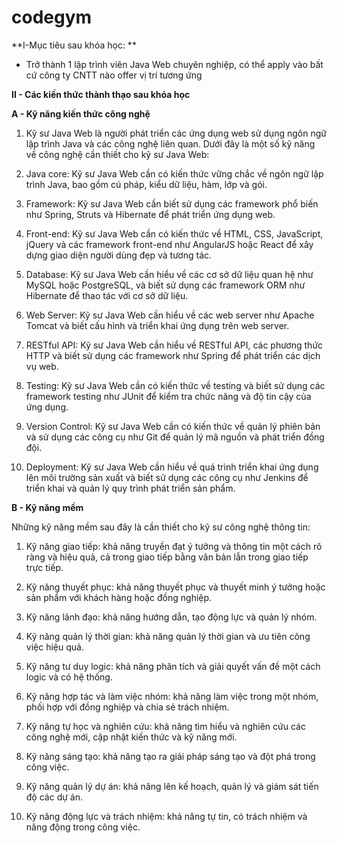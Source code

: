 # codegym
**I-Mục tiêu sau khóa học: **
- Trở thành 1 lập trình viên Java Web chuyên nghiệp, có thể apply vào bất cứ công ty CNTT nào offer vị trí tương ứng

**II - Các kiến thức thành thạo sau khóa học**

**A - Kỹ năng kiến thức công nghệ**
1. Kỹ sư Java Web là người phát triển các ứng dụng web sử dụng ngôn ngữ lập trình Java và các công nghệ liên quan. Dưới đây là một số kỹ năng về công nghệ cần thiết cho kỹ sư Java Web:

2. Java core: Kỹ sư Java Web cần có kiến thức vững chắc về ngôn ngữ lập trình Java, bao gồm cú pháp, kiểu dữ liệu, hàm, lớp và gói.

3. Framework: Kỹ sư Java Web cần biết sử dụng các framework phổ biến như Spring, Struts và Hibernate để phát triển ứng dụng web.

4. Front-end: Kỹ sư Java Web cần có kiến thức về HTML, CSS, JavaScript, jQuery và các framework front-end như AngularJS hoặc React để xây dựng giao diện người dùng đẹp và tương tác.

5. Database: Kỹ sư Java Web cần hiểu về các cơ sở dữ liệu quan hệ như MySQL hoặc PostgreSQL, và biết sử dụng các framework ORM như Hibernate để thao tác với cơ sở dữ liệu.

6. Web Server: Kỹ sư Java Web cần hiểu về các web server như Apache Tomcat và biết cấu hình và triển khai ứng dụng trên web server.

7. RESTful API: Kỹ sư Java Web cần hiểu về RESTful API, các phương thức HTTP và biết sử dụng các framework như Spring để phát triển các dịch vụ web.

8. Testing: Kỹ sư Java Web cần có kiến thức về testing và biết sử dụng các framework testing như JUnit để kiểm tra chức năng và độ tin cậy của ứng dụng.

9. Version Control: Kỹ sư Java Web cần có kiến thức về quản lý phiên bản và sử dụng các công cụ như Git để quản lý mã nguồn và phát triển đồng đội.

10. Deployment: Kỹ sư Java Web cần hiểu về quá trình triển khai ứng dụng lên môi trường sản xuất và biết sử dụng các công cụ như Jenkins để triển khai và quản lý quy trình phát triển sản phẩm.

**B - Kỹ năng mềm**

Những kỹ năng mềm sau đây là cần thiết cho kỹ sư công nghệ thông tin:

1. Kỹ năng giao tiếp: khả năng truyền đạt ý tưởng và thông tin một cách rõ ràng và hiệu quả, cả trong giao tiếp bằng văn bản lẫn trong giao tiếp trực tiếp.

2. Kỹ năng thuyết phục: khả năng thuyết phục và thuyết minh ý tưởng hoặc sản phẩm với khách hàng hoặc đồng nghiệp.

3. Kỹ năng lãnh đạo: khả năng hướng dẫn, tạo động lực và quản lý nhóm.

4. Kỹ năng quản lý thời gian: khả năng quản lý thời gian và ưu tiên công việc hiệu quả.

5. Kỹ năng tư duy logic: khả năng phân tích và giải quyết vấn đề một cách logic và có hệ thống.

6. Kỹ năng hợp tác và làm việc nhóm: khả năng làm việc trong một nhóm, phối hợp với đồng nghiệp và chia sẻ trách nhiệm.

7. Kỹ năng tự học và nghiên cứu: khả năng tìm hiểu và nghiên cứu các công nghệ mới, cập nhật kiến thức và kỹ năng mới.

8. Kỹ năng sáng tạo: khả năng tạo ra giải pháp sáng tạo và đột phá trong công việc.

9. Kỹ năng quản lý dự án: khả năng lên kế hoạch, quản lý và giám sát tiến độ các dự án.

10. Kỹ năng động lực và trách nhiệm: khả năng tự tin, có trách nhiệm và năng động trong công việc.

